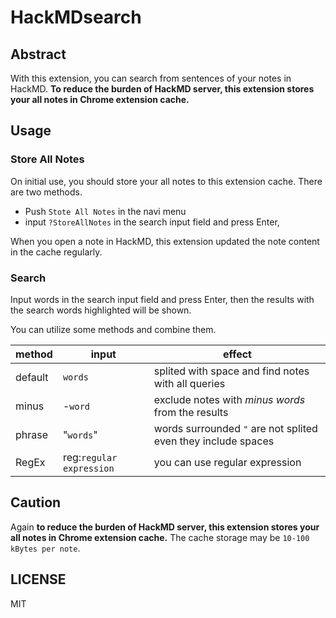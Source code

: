 # HackMDsearch

## Abstract

With this extension, you can search from sentences of your notes in HackMD.
**To reduce the burden of HackMD server, this extension stores your all notes in Chrome extension cache.**

## Usage

### Store All Notes
On initial use, you should store your all notes to this extension cache. There are two methods.
- Push `Stote All Notes` in the navi menu
- input `?StoreAllNotes` in the search input field and press Enter,

When you open a note in HackMD, this extension updated the note content in the cache regularly.

### Search
Input words in the search input field and press Enter, then the results with the search words highlighted will be shown.

You can utilize some methods and combine them.

|method|input|effect|
|-|-|-|
|default|`words`|splited with space and find notes with all queries|
|minus|-`word`|exclude notes with _minus words_ from the results|
|phrase|"`words`"|words surrounded `"` are not splited even they include spaces|
|RegEx|reg:`regular expression`|you can use regular expression|

## Caution
Again **to reduce the burden of HackMD server, this extension stores your all notes in Chrome extension cache.**
The cache storage may be `10-100 kBytes per note`.

## LICENSE

MIT
